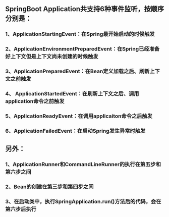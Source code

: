 ## SpringBoot Application共支持6种事件监听，按顺序分别是：

### 1、ApplicationStartingEvent：在Spring最开始启动的时候触发
### 2、ApplicationEnvironmentPreparedEvent：在Spring已经准备好上下文但是上下文尚未创建的时候触发
### 3、ApplicationPreparedEvent：在Bean定义加载之后、刷新上下文之前触发
### 4、 ApplicationStartedEvent：在刷新上下文之后、调用application命令之前触发
### 5、ApplicationReadyEvent：在调用applicaiton命令之后触发
### 6、ApplicationFailedEvent：在启动Spring发生异常时触发

## 另外：
### 1、ApplicationRunner和CommandLineRunner的执行在第五步和第六步之间
### 2、Bean的创建在第三步和第四步之间
### 3、在启动类中，执行SpringApplication.run()方法后的代码，会在第六步后执行
